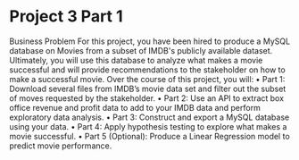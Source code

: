 # Project 3 Part 1
 
Business Problem
For this project, you have been hired to produce a MySQL database on Movies from a subset of IMDB's publicly available dataset. Ultimately, you will use this database to analyze what makes a movie successful and will provide recommendations to the stakeholder on how to make a successful movie.
Over the course of this project, you will:
•	Part 1: Download several files from IMDB’s movie data set and filter out the subset of moves requested by the stakeholder.
•	Part 2: Use an API to extract box office revenue and profit data to add to your IMDB data and perform exploratory data analysis.
•	Part 3: Construct and export a MySQL database using your data.
•	Part 4: Apply hypothesis testing to explore what makes a movie successful.
•	Part 5 (Optional): Produce a Linear Regression model to predict movie performance.
